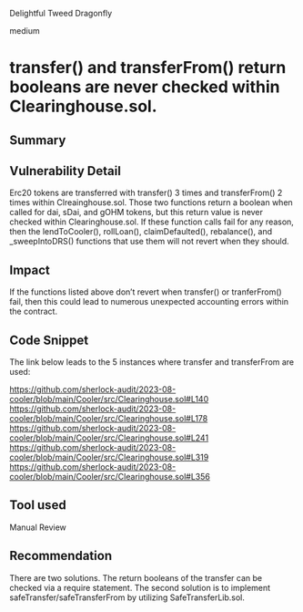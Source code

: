 Delightful Tweed Dragonfly

medium

# transfer() and transferFrom() return booleans are never checked within Clearinghouse.sol.
## Summary

## Vulnerability Detail

Erc20 tokens are transferred with transfer() 3 times and transferFrom() 2 times within Clreainghouse.sol.  Those two functions return a boolean when called for dai, sDai, and gOHM tokens, but this return value is never checked within Clearinghouse.sol.  If these function calls fail for any reason, then the lendToCooler(), rollLoan(), claimDefaulted(), rebalance(), and _sweepIntoDRS()  functions that use them will not revert when they should.

## Impact

If the functions listed above don’t revert when transfer() or tranferFrom() fail, then this could lead to numerous unexpected accounting errors within the contract.

## Code Snippet

The link below leads to the 5 instances where transfer and transferFrom are used:

https://github.com/sherlock-audit/2023-08-cooler/blob/main/Cooler/src/Clearinghouse.sol#L140
https://github.com/sherlock-audit/2023-08-cooler/blob/main/Cooler/src/Clearinghouse.sol#L178
https://github.com/sherlock-audit/2023-08-cooler/blob/main/Cooler/src/Clearinghouse.sol#L241
https://github.com/sherlock-audit/2023-08-cooler/blob/main/Cooler/src/Clearinghouse.sol#L319
https://github.com/sherlock-audit/2023-08-cooler/blob/main/Cooler/src/Clearinghouse.sol#L356

## Tool used

Manual Review

## Recommendation

There are two solutions.  The return booleans of the transfer can be checked via a require statement.  The second solution is to implement safeTransfer/safeTransferFrom by utilizing SafeTransferLib.sol.
